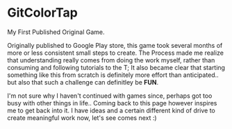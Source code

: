 # GitColorTap
My First Published Original Game.

Originally published to Google Play store, this game took several months of more or less consistent small steps to create. 
The Process made me realize that understanding really comes from doing the work myself, rather than consuming and following tutorials to the T; It also became clear that starting something like this from scratch is definitely more effort than anticipated.. 
but also that such a challenge can definitley be **FUN**.

I'm not sure why I haven't continued with games since, perhaps got too busy with other things in life.. Coming back to this page however inspires me to get back into it. I have ideas and a certain different kind of drive to create meaningful work now, let's see comes next :)
